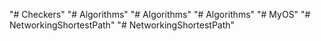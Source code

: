 "# Checkers" 
"# Algorithms" 
"# Algorithms" 
"# Algorithms" 
"# MyOS" 
"# NetworkingShortestPath" 
"# NetworkingShortestPath" 
